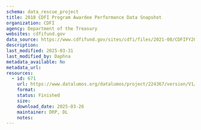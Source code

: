 ```yaml
---
schema: data_rescue_project 
title: 2018 CDFI Program Awardee Performance Data Snapshot
organization: CDFI
agency: Department of the Treasury
websites: cdfifund.gov
data_source: https://www.cdfifund.gov/sites/cdfi/files/2021-08/CDFIFY2018-Performance-Data.pdf
description: 
last_modified: 2025-03-31
last_modified_by: Daphna
metadata_available: No
metadata_url: 
resources:
  - id: 671
    url: https://www.datalumos.org/datalumos/project/224367/version/V1/view
    format: 
    status: Finished
    size: 
    download_date: 2025-03-26
    maintainer: DRP, DL
    notes: 
---
```

